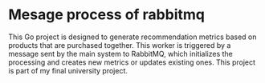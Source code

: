 
# Mesage process of rabbitmq

This Go project is designed to generate recommendation metrics based on products that are purchased together. This worker is triggered by a message sent by the main system to RabbitMQ, which initializes the processing and creates new metrics or updates existing ones. This project is part of my final university project.
